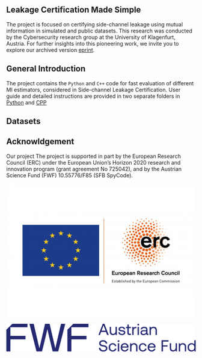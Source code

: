 ## Leakage Certification Made Simple
The project is focused on certifying side-channel leakage using mutual information in simulated and public datasets. This research was conducted by the Cybersecurity research group at the University of Klagenfurt, Austria. For further insights into this pioneering work, we invite you to explore our archived version [eprint](https://eprint.iacr.org/archive/2022/1201).

## General Introduction
The project contains the `Python` and `C++` code for fast evaluation of different MI estimators, considered in Side-channel Leakage Certification. User guide and detailed instructions are provided in two separate folders in [Python](https://github.com/sca-research/Leakage-Certification-Made-Simple/tree/main/Python_implementation) and [CPP](https://github.com/sca-research/Leakage-Certification-Made-Simple/tree/main/CPP_implementation)

## Datasets


## Acknowldgement
Our project The project is supported in part by the European Research Council (ERC) under the European Union’s Horizon 2020 research and innovation program (grant agreement No 725042), and by the Austrian Science Fund (FWF) 10.55776/F85 (SFB SpyCode).

 ![EU Logo](https://github.com/sca-research/Leakage-Certification-Made-Simple/blob/main/LOGO_ERC-FLAG_EU.jpg)
 
 ![FWF Logo](https://github.com/sca-research/Leakage-Certification-Made-Simple/blob/main/FWF_Logo_Zusatz_Dunkelblau_RGB_EN.png)
 
 
